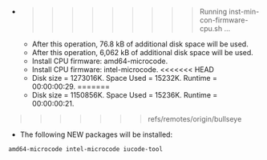 * >>>>>>>>> Running inst-min-con-firmware-cpu.sh ...
  * After this operation, 76.8 kB of additional disk space will be used.
  * After this operation, 6,062 kB of additional disk space will be used.
  * Install CPU firmware: amd64-microcode.
  * Install CPU firmware: intel-microcode.
<<<<<<< HEAD
  * Disk size = 1273016K. Space Used = 15232K. Runtime = 00:00:00:29.
=======
  * Disk size = 1150856K. Space Used = 15236K. Runtime = 00:00:00:21.
>>>>>>> refs/remotes/origin/bullseye
  * The following NEW packages will be installed:
  ```bash
amd64-microcode intel-microcode iucode-tool
  ```
